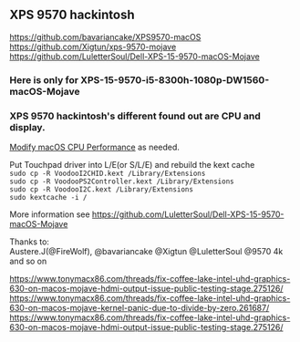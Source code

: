 ## XPS 9570 hackintosh

https://github.com/bavariancake/XPS9570-macOS  
https://github.com/Xigtun/xps-9570-mojave  
https://github.com/LuletterSoul/Dell-XPS-15-9570-macOS-Mojave  






### Here is only for XPS-15-9570-i5-8300h-1080p-DW1560-macOS-Mojave
### XPS 9570 hackintosh's different found out are CPU and display.

[ Modify macOS CPU Performance](https://github.com/stevezhengshiqi/one-key-cpufriend) as needed.

Put Touchpad driver into L/E(or S/L/E) and rebuild the kext cache  
`sudo cp -R VoodooI2CHID.kext /Library/Extensions`  
`sudo cp -R VoodooPS2Controller.kext /Library/Extensions`  
`sudo cp -R VoodooI2C.kext /Library/Extensions`  
`sudo kextcache -i /`  




More information see https://github.com/LuletterSoul/Dell-XPS-15-9570-macOS-Mojave  



Thanks to:   
Austere.J(@FireWolf), @bavariancake @Xigtun @LuletterSoul @9570 4k and so on
  
https://www.tonymacx86.com/threads/fix-coffee-lake-intel-uhd-graphics-630-on-macos-mojave-hdmi-output-issue-public-testing-stage.275126/  
https://www.tonymacx86.com/threads/fix-coffee-lake-intel-uhd-graphics-630-on-macos-mojave-kernel-panic-due-to-divide-by-zero.261687/  
https://www.tonymacx86.com/threads/fix-coffee-lake-intel-uhd-graphics-630-on-macos-mojave-hdmi-output-issue-public-testing-stage.275126/
